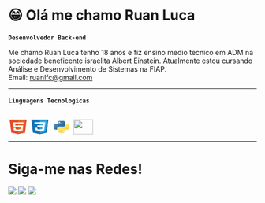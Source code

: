 # 😁 Olá me chamo Ruan Luca
**`Desenvolvedor Back-end`**

Me chamo Ruan Luca tenho 18 anos e fiz ensino medio tecnico em ADM na sociedade beneficente israelita Albert Einstein. Atualmente estou cursando Análise e Desenvolvimento de Sistemas na FIAP. <br> 
  Email: ruanlfc@gmail.com

  <hr>

 **`Linguagens Tecnologicas`**

<div style="display: inline_block"><br>
  <img align="center" alt="Rafa-HTML" height="30" width="40" src="https://raw.githubusercontent.com/devicons/devicon/master/icons/html5/html5-original.svg">
  <img align="center" alt="Rafa-CSS" height="30" width="40" src="https://raw.githubusercontent.com/devicons/devicon/master/icons/css3/css3-original.svg">
  <img align="center" alt="Rafa-CSS" height="30" width="40" src="https://raw.githubusercontent.com/devicons/devicon/master/icons/python/python-original.svg">
  <img align="center" height="30" width="40" src="https://cdn.jsdelivr.net/gh/devicons/devicon@latest/icons/java/java-original.svg" />
</div>
  
<hr>

<h1>Siga-me nas Redes!</h1>

<div> 
  <a href="https://www.instagram.com/_.ruan.lf/" target="_blank"><img src="https://img.shields.io/badge/-Instagram-%23E4405F?style=for-the-badge&logo=instagram&logoColor=white" target="_blank"></a>
 <a href="https://discord.gg/PmkAXPXKqA" target="_blank"><img src="https://img.shields.io/badge/Discord-7289DA?style=for-the-badge&logo=discord&logoColor=white" target="_blank"></a> 
  <a href="https://www.linkedin.com/in/ruan-luca-feliciano-de-carvalho-a36905267/" target="_blank"><img src="https://img.shields.io/badge/-LinkedIn-%230077B5?style=for-the-badge&logo=linkedin&logoColor=white" target="_blank"></a> 
